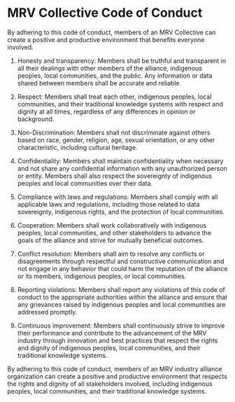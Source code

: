 # MRV Collective Code of Conduct

By adhering to this code of conduct, members of an MRV Collective can create a positive and productive environment that benefits everyone involved.

1. Honesty and transparency: Members shall be truthful and transparent in all their dealings with other members of the alliance, indigenous peoples, local communities, and the public. Any information or data shared between members shall be accurate and reliable.

1. Respect: Members shall treat each other, indigenous peoples, local communities, and their traditional knowledge systems with respect and dignity at all times, regardless of any differences in opinion or background.

1. Non-Discrimination: Members shall not discriminate against others based on race, gender, religion, age, sexual orientation, or any other characteristic, including cultural heritage.

1. Confidentiality: Members shall maintain confidentiality when necessary and not share any confidential information with any unauthorized person or entity. Members shall also respect the sovereignty of indigenous peoples and local communities over their data.

1. Compliance with laws and regulations: Members shall comply with all applicable laws and regulations, including those related to data sovereignty, indigenous rights, and the protection of local communities.

1. Cooperation: Members shall work collaboratively with indigenous peoples, local communities, and other stakeholders to advance the goals of the alliance and strive for mutually beneficial outcomes.

1. Conflict resolution: Members shall aim to resolve any conflicts or disagreements through respectful and constructive communication and not engage in any behavior that could harm the reputation of the alliance or its members, indigenous peoples, or local communities.

1.  Reporting violations: Members shall report any violations of this code of conduct to the appropriate authorities within the alliance and ensure that any grievances raised by indigenous peoples and local communities are addressed promptly.

1. Continuous improvement: Members shall continuously strive to improve their performance and contribute to the advancement of the MRV industry through innovation and best practices that respect the rights and dignity of indigenous peoples, local communities, and their traditional knowledge systems.

By adhering to this code of conduct, members of an MRV industry alliance organization can create a positive and productive environment that respects the rights and dignity of all stakeholders involved, including indigenous peoples, local communities, and their traditional knowledge systems.